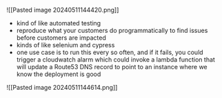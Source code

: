 ![[Pasted image 20240511144420.png]]
- kind of like automated testing
- reproduce what your customers do programmatically to find issues before customers are impacted
- kinds of like selenium and cypress
- one use case is to run this every so often, and if it fails, you could trigger a cloudwatch alarm which could invoke a lambda function that will update a Route53 DNS record to point to an instance where we know the deployment is good

![[Pasted image 20240511144614.png]]
